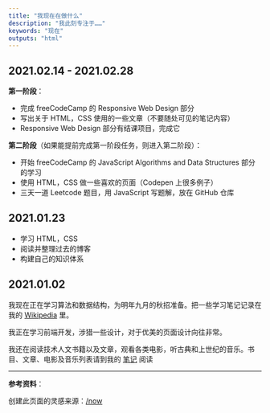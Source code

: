 ```yaml
---
title: "我现在在做什么"
description: "我此刻专注于……"
keywords: "现在"
outputs: "html"
---
```


## 2021.02.14 - 2021.02.28

**第一阶段**：

- 完成 freeCodeCamp 的 Responsive Web Design 部分
- 写出关于 HTML，CSS 使用的一些文章（不要随处可见的笔记内容）
- Responsive Web Design 部分有结课项目，完成它

**第二阶段**（如果能提前完成第一阶段任务，则进入第二阶段）：

- 开始 freeCodeCamp 的 JavaScript Algorithms and Data Structures 部分的学习
- 使用 HTML，CSS 做一些喜欢的页面（Codepen 上很多例子）
- 三天一道 Leetcode 题目，用 JavaScript 写题解，放在 GitHub 仓库

## 2021.01.23

- 学习 HTML，CSS
- 阅读并整理过去的博客
- 构建自己的知识体系

## 2021.01.02

我现在正在学习算法和数据结构，为明年九月的秋招准备。把一些学习笔记记录在我的 [Wikipedia](https://wiki.yidajiabei.xyz/ads) 里。

我正在学习前端开发，涉猎一些设计，对于优美的页面设计向往非常。

我还在阅读技术人文书籍以及文章，观看各类电影，听古典和上世纪的音乐。书目、文章、电影及音乐列表请到我的 [笔记](https://note.yidajiabei.xyz) 阅读

---

**参考资料**：

创建此页面的灵感来源：[/now](https://nownownow.com/about)
